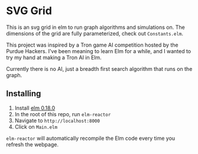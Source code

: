 # SVG Grid

This is an svg grid in elm to run graph algorithms and simulations on. The dimensions
of the grid are fully parameterized, check out `Constants.elm`.

This project was inspired by a Tron game AI competition hosted by the Purdue Hackers.
I've been meaning to learn Elm for a while, and I wanted to try my hand at making
a Tron AI in Elm.

Currently there is no AI, just a breadth first search algorithm that runs on the
graph.

## Installing

1. Install [elm 0.18.0](https://guide.elm-lang.org/install.html)
1. In the root of this repo, run `elm-reactor`
1. Navigate to `http://localhost:8000`
1. Click on `Main.elm`

`elm-reactor` will automatically recompile the Elm code every time you refresh
the webpage.
